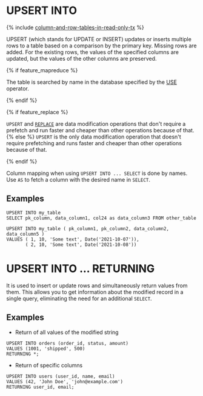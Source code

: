 # UPSERT INTO

{% include [column-and-row-tables-in-read-only-tx](../../../_includes/limitation-column-row-in-read-only-tx-warn.md) %}

UPSERT (which stands for UPDATE or INSERT) updates or inserts multiple rows to a table based on a comparison by the primary key. Missing rows are added. For the existing rows, the values of the specified columns are updated, but the values of the other columns are preserved.

{% if feature_mapreduce %}

The table is searched by name in the database specified by the [USE](use.md) operator.

{% endif %}

{% if feature_replace %}

`UPSERT` and [`REPLACE`](replace_into.md) are data modification operations that don't require a prefetch and run faster and cheaper than other operations because of that.
{% else %}
`UPSERT` is the only data modification operation that doesn't require prefetching and runs faster and cheaper than other operations because of that.

{% endif %}

Column mapping when using `UPSERT INTO ... SELECT` is done by names. Use `AS` to fetch a column with the desired name in `SELECT`.

## Examples

```yql
UPSERT INTO my_table
SELECT pk_column, data_column1, col24 as data_column3 FROM other_table
```

```yql
UPSERT INTO my_table ( pk_column1, pk_column2, data_column2, data_column5 )
VALUES ( 1, 10, 'Some text', Date('2021-10-07')),
       ( 2, 10, 'Some text', Date('2021-10-08'))
```

# UPSERT INTO ... RETURNING

It is used to insert or update rows and simultaneously return values from them. This allows you to get information about the modified record in a single query, eliminating the need for an additional `SELECT`.

## Examples 

* Return of all values of the modified string

```yql
UPSERT INTO orders (order_id, status, amount)
VALUES (1001, 'shipped', 500)
RETURNING *;
```

* Return of specific columns

```yql
UPSERT INTO users (user_id, name, email)
VALUES (42, 'John Doe', 'john@example.com')
RETURNING user_id, email;
```